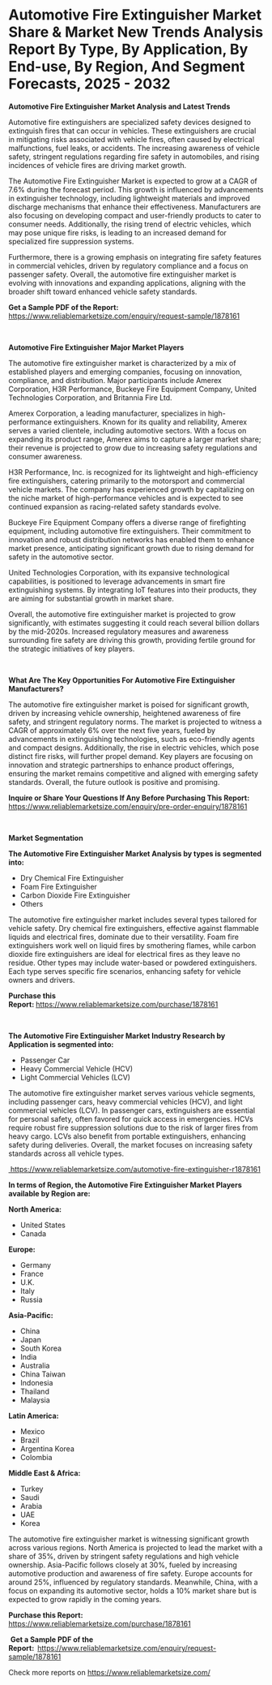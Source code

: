 <p><h1>Automotive Fire Extinguisher Market Share & Market New Trends Analysis Report By Type, By Application, By End-use, By Region, And Segment Forecasts, 2025 - 2032</h1></p><p><strong>Automotive Fire Extinguisher Market Analysis and Latest Trends</strong></p>
<p><p>Automotive fire extinguishers are specialized safety devices designed to extinguish fires that can occur in vehicles. These extinguishers are crucial in mitigating risks associated with vehicle fires, often caused by electrical malfunctions, fuel leaks, or accidents. The increasing awareness of vehicle safety, stringent regulations regarding fire safety in automobiles, and rising incidences of vehicle fires are driving market growth.</p><p>The Automotive Fire Extinguisher Market is expected to grow at a CAGR of 7.6% during the forecast period. This growth is influenced by advancements in extinguisher technology, including lightweight materials and improved discharge mechanisms that enhance their effectiveness. Manufacturers are also focusing on developing compact and user-friendly products to cater to consumer needs. Additionally, the rising trend of electric vehicles, which may pose unique fire risks, is leading to an increased demand for specialized fire suppression systems.</p><p>Furthermore, there is a growing emphasis on integrating fire safety features in commercial vehicles, driven by regulatory compliance and a focus on passenger safety. Overall, the automotive fire extinguisher market is evolving with innovations and expanding applications, aligning with the broader shift toward enhanced vehicle safety standards.</p></p>
<p><strong>Get a Sample PDF of the Report:&nbsp;</strong> <a href="https://www.reliablemarketsize.com/enquiry/request-sample/1878161?utm_campaign=3165&utm_medium=2&utm_source=Github&utm_content=ia&utm_term=05042025&utm_id=automotive-fire-extinguisher">https://www.reliablemarketsize.com/enquiry/request-sample/1878161</a></p>
<p>&nbsp;</p>
<p><strong>Automotive Fire Extinguisher Major Market Players</strong></p>
<p><p>The automotive fire extinguisher market is characterized by a mix of established players and emerging companies, focusing on innovation, compliance, and distribution. Major participants include Amerex Corporation, H3R Performance, Buckeye Fire Equipment Company, United Technologies Corporation, and Britannia Fire Ltd.</p><p>Amerex Corporation, a leading manufacturer, specializes in high-performance extinguishers. Known for its quality and reliability, Amerex serves a varied clientele, including automotive sectors. With a focus on expanding its product range, Amerex aims to capture a larger market share; their revenue is projected to grow due to increasing safety regulations and consumer awareness.</p><p>H3R Performance, Inc. is recognized for its lightweight and high-efficiency fire extinguishers, catering primarily to the motorsport and commercial vehicle markets. The company has experienced growth by capitalizing on the niche market of high-performance vehicles and is expected to see continued expansion as racing-related safety standards evolve.</p><p>Buckeye Fire Equipment Company offers a diverse range of firefighting equipment, including automotive fire extinguishers. Their commitment to innovation and robust distribution networks has enabled them to enhance market presence, anticipating significant growth due to rising demand for safety in the automotive sector.</p><p>United Technologies Corporation, with its expansive technological capabilities, is positioned to leverage advancements in smart fire extinguishing systems. By integrating IoT features into their products, they are aiming for substantial growth in market share.</p><p>Overall, the automotive fire extinguisher market is projected to grow significantly, with estimates suggesting it could reach several billion dollars by the mid-2020s. Increased regulatory measures and awareness surrounding fire safety are driving this growth, providing fertile ground for the strategic initiatives of key players.</p></p>
<p>&nbsp;</p>
<p><strong>What Are The Key Opportunities For Automotive Fire Extinguisher Manufacturers?</strong></p>
<p><p>The automotive fire extinguisher market is poised for significant growth, driven by increasing vehicle ownership, heightened awareness of fire safety, and stringent regulatory norms. The market is projected to witness a CAGR of approximately 6% over the next five years, fueled by advancements in extinguishing technologies, such as eco-friendly agents and compact designs. Additionally, the rise in electric vehicles, which pose distinct fire risks, will further propel demand. Key players are focusing on innovation and strategic partnerships to enhance product offerings, ensuring the market remains competitive and aligned with emerging safety standards. Overall, the future outlook is positive and promising.</p></p>
<p><strong>Inquire or Share Your Questions If Any Before Purchasing This Report:</strong> <a href="https://www.reliablemarketsize.com/enquiry/pre-order-enquiry/1878161?utm_campaign=3165&utm_medium=2&utm_source=Github&utm_content=ia&utm_term=05042025&utm_id=automotive-fire-extinguisher">https://www.reliablemarketsize.com/enquiry/pre-order-enquiry/1878161</a></p>
<p>&nbsp;</p>
<p><strong>Market Segmentation</strong></p>
<p><strong>The Automotive Fire Extinguisher Market Analysis by types is segmented into:</strong></p>
<p><ul><li>Dry Chemical Fire Extinguisher</li><li>Foam Fire Extinguisher</li><li>Carbon Dioxide Fire Extinguisher</li><li>Others</li></ul></p>
<p><p>The automotive fire extinguisher market includes several types tailored for vehicle safety. Dry chemical fire extinguishers, effective against flammable liquids and electrical fires, dominate due to their versatility. Foam fire extinguishers work well on liquid fires by smothering flames, while carbon dioxide fire extinguishers are ideal for electrical fires as they leave no residue. Other types may include water-based or powdered extinguishers. Each type serves specific fire scenarios, enhancing safety for vehicle owners and drivers.</p></p>
<p><strong>Purchase this Report:&nbsp;</strong><a href="https://www.reliablemarketsize.com/purchase/1878161?utm_campaign=3165&utm_medium=2&utm_source=Github&utm_content=ia&utm_term=05042025&utm_id=automotive-fire-extinguisher">https://www.reliablemarketsize.com/purchase/1878161</a></p>
<p>&nbsp;</p>
<p><strong>The Automotive Fire Extinguisher Market Industry Research by Application is segmented into:</strong></p>
<p><ul><li>Passenger Car</li><li>Heavy Commercial Vehicle (HCV)</li><li>Light Commercial Vehicles (LCV)</li></ul></p>
<p><p>The automotive fire extinguisher market serves various vehicle segments, including passenger cars, heavy commercial vehicles (HCV), and light commercial vehicles (LCV). In passenger cars, extinguishers are essential for personal safety, often favored for quick access in emergencies. HCVs require robust fire suppression solutions due to the risk of larger fires from heavy cargo. LCVs also benefit from portable extinguishers, enhancing safety during deliveries. Overall, the market focuses on increasing safety standards across all vehicle types.</p></p>
<p><a href="https://www.reliablemarketsize.com/automotive-fire-extinguisher-r1878161?utm_campaign=3165&utm_medium=2&utm_source=Github&utm_content=ia&utm_term=05042025&utm_id=automotive-fire-extinguisher">&nbsp;https://www.reliablemarketsize.com/automotive-fire-extinguisher-r1878161</a></p>
<p><strong>In terms of Region, the Automotive Fire Extinguisher Market Players available by Region are:</strong></p>
<p>
    <p> <strong> North America: </strong>
        <ul>
            <li>United States</li>
            <li>Canada</li>
        </ul>
        </p> 
    <p> <strong> Europe: </strong>
        <ul>
            <li>Germany</li>
            <li>France</li>
            <li>U.K.</li>
            <li>Italy</li>
            <li>Russia</li>
        </ul>
        </p> 
    <p> <strong> Asia-Pacific: </strong>
        <ul>
            <li>China</li>
            <li>Japan</li>
            <li>South Korea</li>
            <li>India</li>
            <li>Australia</li>
            <li>China Taiwan</li>
            <li>Indonesia</li>
            <li>Thailand</li>
            <li>Malaysia</li>
        </ul>
        </p> 
    <p> <strong> Latin America: </strong>
        <ul>
            <li>Mexico</li>
            <li>Brazil</li>
            <li>Argentina Korea</li>
            <li>Colombia</li>
        </ul>
        </p> 
    <p> <strong> Middle East & Africa: </strong>
        <ul>
            <li>Turkey</li>
            <li>Saudi</li>
            <li>Arabia</li>
            <li>UAE</li>
            <li>Korea</li>
        </ul>
    </p>
    </p>
<p><p>The automotive fire extinguisher market is witnessing significant growth across various regions. North America is projected to lead the market with a share of 35%, driven by stringent safety regulations and high vehicle ownership. Asia-Pacific follows closely at 30%, fueled by increasing automotive production and awareness of fire safety. Europe accounts for around 25%, influenced by regulatory standards. Meanwhile, China, with a focus on expanding its automotive sector, holds a 10% market share but is expected to grow rapidly in the coming years.</p></p>
<p><strong>Purchase this Report: </strong><a href="https://www.reliablemarketsize.com/purchase/1878161?utm_campaign=3165&utm_medium=2&utm_source=Github&utm_content=ia&utm_term=05042025&utm_id=automotive-fire-extinguisher">https://www.reliablemarketsize.com/purchase/1878161</a></p>
<p>&nbsp;<strong>Get a Sample PDF of the Report:&nbsp;&nbsp;</strong><a href="https://www.reliablemarketsize.com/enquiry/request-sample/1878161?utm_campaign=3165&utm_medium=2&utm_source=Github&utm_content=ia&utm_term=05042025&utm_id=automotive-fire-extinguisher">https://www.reliablemarketsize.com/enquiry/request-sample/1878161</a></p>
<p><strong></strong></p>
<p>Check more reports on <a href="https://www.reliablemarketsize.com/?utm_campaign=3165&utm_medium=2&utm_source=Github&utm_content=ia&utm_term=05042025&utm_id=automotive-fire-extinguisher">https://www.reliablemarketsize.com/</a></p>